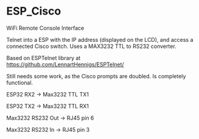 # ESP_Cisco
 WiFi Remote Console Interface

Telnet into a ESP with the IP address (displayed on the LCD), and access a connected Cisco switch. Uses a MAX3232 TTL to RS232 converter.

Based on ESPTelnet library at https://github.com/LennartHennigs/ESPTelnet/

Still needs some work, as the Cisco prompts are doubled. Is completely functional.

ESP32 RX2 -> Max3232 TTL TX1

ESP32 TX2 -> Max3232 TTL RX1

Max3232 RS232 Out -> RJ45 pin 6

Max3232 RS232 In -> RJ45 pin 3

